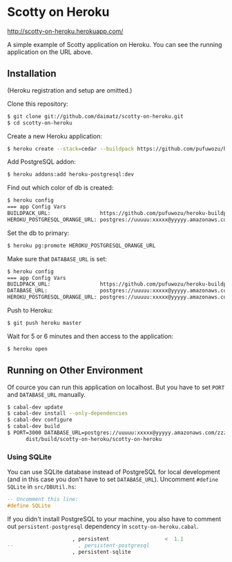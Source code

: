 Scotty on Heroku
====

<http://scotty-on-heroku.herokuapp.com/>

A simple example of Scotty application on Heroku.
You can see the running application on the URL above.

Installation
----

(Heroku registration and setup are omitted.)

Clone this repository:

```bash
$ git clone git://github.com/daimatz/scotty-on-heroku.git
$ cd scotty-on-heroku
```

Create a new Heroku application:

```bash
$ heroku create --stack=cedar --buildpack https://github.com/pufuwozu/heroku-buildpack-haskell.git
```

Add PostgreSQL addon:

```bash
$ heroku addons:add heroku-postgresql:dev
```

Find out which color of db is created:

```bash
$ heroku config
=== app Config Vars
BUILDPACK_URL:                https://github.com/pufuwozu/heroku-buildpack-haskell.git
HEROKU_POSTGRESQL_ORANGE_URL: postgres://uuuuu:xxxxx@yyyyy.amazonaws.com/zzzzz
```

Set the db to primary:

```bash
$ heroku pg:promote HEROKU_POSTGRESQL_ORANGE_URL
```

Make sure that `DATABASE_URL` is set:

```bash
$ heroku config
=== app Config Vars
BUILDPACK_URL:                https://github.com/pufuwozu/heroku-buildpack-haskell.git
DATABASE_URL:                 postgres://uuuuu:xxxxx@yyyyy.amazonaws.com/zzzzz
HEROKU_POSTGRESQL_ORANGE_URL: postgres://uuuuu:xxxxx@yyyyy.amazonaws.com/zzzzz
```

Push to Heroku:

```bash
$ git push heroku master
```

Wait for 5 or 6 minutes and then access to the application:

```bash
$ heroku open
```

Running on Other Environment
----

Of cource you can run this application on localhost.
But you have to set `PORT` and `DATABASE_URL` manually.

```bash
$ cabal-dev update
$ cabal-dev install --only-dependencies
$ cabal-dev configure
$ cabal-dev build
$ PORT=3000 DATABASE_URL=postgres://uuuuu:xxxxx@yyyyy.amazonaws.com/zzzzz \
      dist/build/scotty-on-heroku/scotty-on-heroku
```

### Using SQLite

You can use SQLite database instead of PostgreSQL for local development
(and in this case you don't have to set `DATABASE_URL`).
Uncomment `#define SQLite` in `src/DBUtil.hs`:

```haskell
-- Uncomment this line:
#define SQLite
```

If you didn't install PostgreSQL to your machine,
you also have to comment out `persistent-postgresql` dependency in
`scotty-on-heroku.cabal`.

```haskell
                     , persistent                  <  1.1
--                     , persistent-postgresql
                     , persistent-sqlite
```
